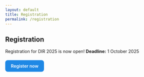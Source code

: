 ```yaml
---
layout: default
title: Registration
permalink: /registration
---
```


## Registration

Registration for DIR 2025 is now open! 
**Deadline:** 1 October 2025

<p style="margin:1.25rem 0;">
  <a href="https://u1.survey.science.ru.nl/index.php/548355?lang=en"
     target="_blank" rel="noopener"
     style="display:inline-block;padding:10px 18px;border-radius:8px;
            background:#1e88e5;color:#fff;text-decoration:none;font-weight:600;">
    Register now
  </a>
</p>